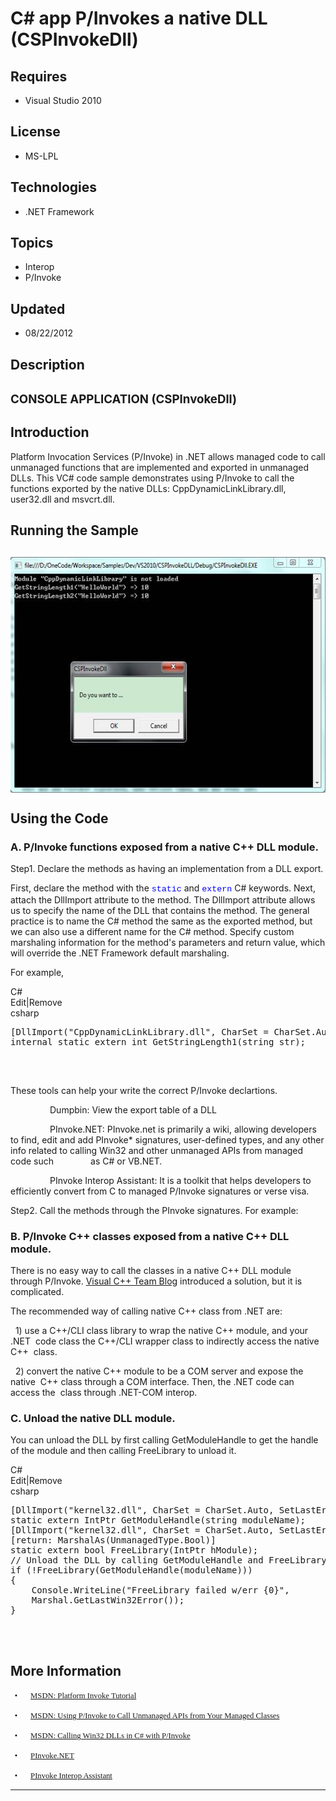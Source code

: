 # C# app P/Invokes a native DLL (CSPInvokeDll)
## Requires
- Visual Studio 2010
## License
- MS-LPL
## Technologies
- .NET Framework
## Topics
- Interop
- P/Invoke
## Updated
- 08/22/2012
## Description

<h2><span style="font-size:14.0pt; line-height:115%">CONSOLE APPLICATION </span><span style="font-size:14.0pt; line-height:115%">(</span><span style="font-size:14.0pt; line-height:115%">CSPInvokeDll</span><span style="font-size:14.0pt; line-height:115%">)
</span></h2>
<h2>Introduction</h2>
<p class="MsoNormal">Platform Invocation Services (P/Invoke) in .NET allows managed code to call unmanaged functions that are implemented and exported in unmanaged DLLs. This VC# code sample demonstrates using P/Invoke to call the functions exported by the
 native DLLs: CppDynamicLinkLibrary.dll, user32.dll and msvcrt.dll.<span style="">
</span></p>
<h2>Running the Sample</h2>
<h2><span style=""><img src="65135-image.png" alt="" width="576" height="377" align="middle">
</span><span style=""></span></h2>
<h2>Using the Code<span style=""> </span></h2>
<h3>A. P/Invoke functions exposed from a native C&#43;&#43; DLL module. </h3>
<p class="MsoNormal">Step1. Declare the methods as having an implementation from a DLL export.
</p>
<p class="MsoNormal">First, declare the method with the <span style="font-size:10.0pt; line-height:115%; font-family:&quot;Courier New&quot;; color:blue">
static</span> and <span style="font-size:10.0pt; line-height:115%; font-family:&quot;Courier New&quot;; color:blue">
extern</span> C# keywords. Next, attach the DllImport attribute to the method. The DllImport attribute allows us to specify the name of the DLL that contains the method. The general practice is to name the C# method the same as the exported method, but we can<span style="">
</span>also use a different name for the C# method. Specify custom marshaling information for the method's parameters and return value, which will override the .NET Framework default marshaling.
</p>
<p class="MsoNormal">For example, </p>
<div class="scriptcode">
<div class="pluginEditHolder" pluginCommand="mceScriptCode">
<div class="title"><span>C#</span></div>
<div class="pluginLinkHolder"><span class="pluginEditHolderLink">Edit</span>|<span class="pluginRemoveHolderLink">Remove</span>
</div>
<span class="hidden">csharp</span>

<pre id="codePreview" class="csharp">
[DllImport(&quot;CppDynamicLinkLibrary.dll&quot;, CharSet = CharSet.Auto, CallingConvention = CallingConvention.Cdecl)]
internal static extern int GetStringLength1(string str);

</pre>
</div>
</div>
<div class="endscriptcode">&nbsp;</div>
<p class="MsoNormal">These tools can help your write the correct P/Invoke declartions.
</p>
<p class="MsoNormal"><span style="">&nbsp;&nbsp;&nbsp;&nbsp;&nbsp;&nbsp;&nbsp;&nbsp;&nbsp;&nbsp;&nbsp;&nbsp;&nbsp;&nbsp;&nbsp;
</span>Dumpbin: View the export table of a DLL </p>
<p class="MsoNormal"><span style="">&nbsp;&nbsp;&nbsp;&nbsp;&nbsp;&nbsp;&nbsp;&nbsp;&nbsp;&nbsp;&nbsp;&nbsp;&nbsp;&nbsp;&nbsp;
</span>PInvoke.NET: PInvoke.net is primarily a wiki, allowing developers to find,
<span style="">e</span>dit and add PInvoke* signatures, user-defined types, and any other info
<span style="">r</span>elated to calling Win32 and other unmanaged APIs from managed code such
<span style="">&nbsp;&nbsp;&nbsp;&nbsp;&nbsp;&nbsp;&nbsp;&nbsp;&nbsp;&nbsp;&nbsp;&nbsp;&nbsp;
</span>as C# or VB.NET.<span style="">&nbsp;&nbsp;&nbsp; </span></p>
<p class="MsoNormal"><span style="">&nbsp;&nbsp;&nbsp;&nbsp;&nbsp;&nbsp;&nbsp;&nbsp;&nbsp;&nbsp;&nbsp;&nbsp;&nbsp;&nbsp;&nbsp;
</span>PInvoke Interop Assistant: It is a toolkit that helps developers to <span style="">
e</span>fficiently convert from C to managed P/Invoke signatures or verse visa. </p>
<p class="MsoNormal">Step2. Call the methods through the PInvoke signatures. For example:
</p>
<h3>B. P/Invoke C&#43;&#43; classes exposed from a native C&#43;&#43; DLL module. </h3>
<p class="MsoNormal">There is no easy way to call the classes in a native C&#43;&#43; DLL module through P/Invoke.
<a href="http://go.microsoft.com/?linkid=9729423.">Visual C&#43;&#43; Team Blog</a> introduced a solution, but it is complicated<span style="">.
</span></p>
<p class="MsoNormal">The recommended way of calling native C&#43;&#43; class from .NET are:
</p>
<p class="MsoNormal"><span style="">&nbsp; </span>1) use a C&#43;&#43;/CLI class library to wrap the native C&#43;&#43; module, and your .NET
<span style="">&nbsp;</span>code class the C&#43;&#43;/CLI wrapper class to indirectly access the native C&#43;&#43;
<span style="">&nbsp;</span>class. </p>
<p class="MsoNormal"><span style="">&nbsp; </span>2) convert the native C&#43;&#43; module to be a COM server and expose the native
<span style="">&nbsp;</span>C&#43;&#43; class through a COM interface. Then, the .NET code can access the
<span style="">&nbsp;</span>class through .NET-COM interop. </p>
<h3>C. Unload the native DLL module. </h3>
<p class="MsoNormal">You can unload the DLL by first calling GetModuleHandle to get the handle of the module and then calling FreeLibrary to unload it.
<span style=""></span></p>
<div class="scriptcode">
<div class="pluginEditHolder" pluginCommand="mceScriptCode">
<div class="title"><span>C#</span></div>
<div class="pluginLinkHolder"><span class="pluginEditHolderLink">Edit</span>|<span class="pluginRemoveHolderLink">Remove</span>
</div>
<span class="hidden">csharp</span>

<pre id="codePreview" class="csharp">
[DllImport(&quot;kernel32.dll&quot;, CharSet = CharSet.Auto, SetLastError = true)]
static extern IntPtr GetModuleHandle(string moduleName);
[DllImport(&quot;kernel32.dll&quot;, CharSet = CharSet.Auto, SetLastError = true)]
[return: MarshalAs(UnmanagedType.Bool)]
static extern bool FreeLibrary(IntPtr hModule);
// Unload the DLL by calling GetModuleHandle and FreeLibrary. 
if (!FreeLibrary(GetModuleHandle(moduleName)))
{
    Console.WriteLine(&quot;FreeLibrary failed w/err {0}&quot;, 
    Marshal.GetLastWin32Error());
}

</pre>
</div>
</div>
<div class="endscriptcode">&nbsp;</div>
<p class="MsoNormal"><span style=""></span></p>
<h2>More Information</h2>
<p class="MsoListParagraphCxSpFirst" style="margin-bottom:0cm; margin-bottom:.0001pt; line-height:normal; text-autospace:none">
<span style="font-size:9.5pt; font-family:NSimSun"></span></p>
<p class="MsoListParagraphCxSpMiddle" style="margin-bottom:0cm; margin-bottom:.0001pt; text-indent:5.0pt; line-height:normal; text-autospace:none">
<span style="font-size:9.5pt; font-family:Symbol"><span style="">&bull;<span style="font:7.0pt &quot;Times New Roman&quot;">&nbsp;&nbsp;&nbsp;&nbsp;&nbsp;&nbsp;&nbsp;&nbsp;
</span></span></span><span style="font-size:9.5pt; font-family:NSimSun"><a href="http://msdn.microsoft.com/en-us/library/aa288468.aspx">MSDN: Platform Invoke Tutorial</a>
</span></p>
<p class="MsoListParagraphCxSpMiddle" style="margin-bottom:0cm; margin-bottom:.0001pt; text-indent:5.0pt; line-height:normal; text-autospace:none">
<span style="font-size:9.5pt; font-family:Symbol"><span style="">&bull;<span style="font:7.0pt &quot;Times New Roman&quot;">&nbsp;&nbsp;&nbsp;&nbsp;&nbsp;&nbsp;&nbsp;&nbsp;
</span></span></span><span style="font-size:9.5pt; font-family:NSimSun"><a href="http://msdn.microsoft.com/en-us/library/aa719104.aspx">MSDN: Using P/Invoke to Call Unmanaged APIs from Your Managed Classes</a>
</span></p>
<p class="MsoListParagraphCxSpMiddle" style="margin-bottom:0cm; margin-bottom:.0001pt; text-indent:5.0pt; line-height:normal; text-autospace:none">
<span style="font-size:9.5pt; font-family:Symbol"><span style="">&bull;<span style="font:7.0pt &quot;Times New Roman&quot;">&nbsp;&nbsp;&nbsp;&nbsp;&nbsp;&nbsp;&nbsp;&nbsp;
</span></span></span><span style="font-size:9.5pt; font-family:NSimSun"><a href="http://msdn.microsoft.com/en-us/magazine/cc164123.aspx">MSDN: Calling Win32 DLLs in C# with P/Invoke</a>
</span></p>
<p class="MsoListParagraphCxSpMiddle" style="margin-bottom:0cm; margin-bottom:.0001pt; text-indent:5.0pt; line-height:normal; text-autospace:none">
<span style="font-size:9.5pt; font-family:Symbol"><span style="">&bull;<span style="font:7.0pt &quot;Times New Roman&quot;">&nbsp;&nbsp;&nbsp;&nbsp;&nbsp;&nbsp;&nbsp;&nbsp;
</span></span></span><span style="font-size:9.5pt; font-family:NSimSun"><a href="http://www.pinvoke.net/">PInvoke.NET</a>
</span></p>
<p class="MsoListParagraphCxSpMiddle" style="margin-bottom:0cm; margin-bottom:.0001pt; text-indent:5.0pt; line-height:normal; text-autospace:none">
<span style="font-size:9.5pt; font-family:Symbol"><span style="">&bull;<span style="font:7.0pt &quot;Times New Roman&quot;">&nbsp;&nbsp;&nbsp;&nbsp;&nbsp;&nbsp;&nbsp;&nbsp;
</span></span></span><span style="font-size:9.5pt; font-family:NSimSun"><a href="http://www.codeplex.com/clrinterop">PInvoke Interop Assistant</a>
</span></p>
<p class="MsoListParagraphCxSpLast"></p>
<hr>
<div><a href="http://go.microsoft.com/?linkid=9759640" style="margin-top:3px"><img alt="" src="-onecodelogo">
</a></div>
